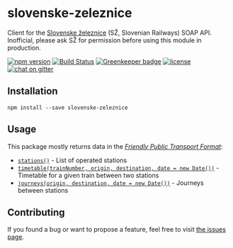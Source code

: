 # slovenske-zeleznice

Client for the [Slovenske železnice](http://www.slo-zeleznice.si/) (SŽ, Slovenian Railways) SOAP API. Inofficial, please ask SŽ for permission before using this module in production.

[![npm version](https://img.shields.io/npm/v/slovenske-zeleznice.svg)](https://www.npmjs.com/package/slovenske-zeleznice)
[![Build Status](https://travis-ci.org/juliuste/slovenske-zeleznice.svg?branch=master)](https://travis-ci.org/juliuste/slovenske-zeleznice)
[![Greenkeeper badge](https://badges.greenkeeper.io/juliuste/slovenske-zeleznice.svg)](https://greenkeeper.io/)
[![license](https://img.shields.io/github/license/juliuste/slovenske-zeleznice.svg?style=flat)](LICENSE)
[![chat on gitter](https://badges.gitter.im/juliuste.svg)](https://gitter.im/juliuste)

## Installation

```shell
npm install --save slovenske-zeleznice
```

## Usage

This package mostly returns data in the [*Friendly Public Transport Format*](https://github.com/public-transport/friendly-public-transport-format):

- [`stations()`](docs/stations.md) - List of operated stations
- [`timetable(trainNumber, origin, destination, date = new Date())`](docs/timetable.md) - Timetable for a given train between two stations
- [`journeys(origin, destination, date = new Date())`](docs/journeys.md) - Journeys between stations

## Contributing

If you found a bug or want to propose a feature, feel free to visit [the issues page](https://github.com/juliuste/slovenske-zeleznice/issues).
